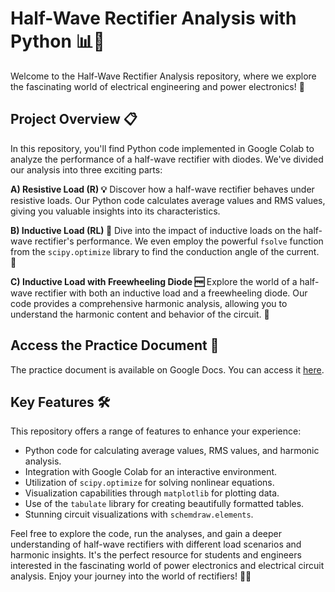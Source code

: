# Half-Wave Rectifier Analysis with Python 📊🔌

Welcome to the Half-Wave Rectifier Analysis repository, where we explore the fascinating world of electrical engineering and power electronics! 🌟

## Project Overview 📋

In this repository, you'll find Python code implemented in Google Colab to analyze the performance of a half-wave rectifier with diodes. We've divided our analysis into three exciting parts:

**A) Resistive Load (R) 💡**
Discover how a half-wave rectifier behaves under resistive loads. Our Python code calculates average values and RMS values, giving you valuable insights into its characteristics.

**B) Inductive Load (RL) 🔄**
Dive into the impact of inductive loads on the half-wave rectifier's performance. We even employ the powerful `fsolve` function from the `scipy.optimize` library to find the conduction angle of the current. 🧠

**C) Inductive Load with Freewheeling Diode 🆓**
Explore the world of a half-wave rectifier with both an inductive load and a freewheeling diode. Our code provides a comprehensive harmonic analysis, allowing you to understand the harmonic content and behavior of the circuit. 🎵

## Access the Practice Document 📄

The practice document is available on Google Docs. You can access it [here](insert_your_google_docs_link_here).

## Key Features 🛠️

This repository offers a range of features to enhance your experience:

- Python code for calculating average values, RMS values, and harmonic analysis.
- Integration with Google Colab for an interactive environment.
- Utilization of `scipy.optimize` for solving nonlinear equations.
- Visualization capabilities through `matplotlib` for plotting data.
- Use of the `tabulate` library for creating beautifully formatted tables.
- Stunning circuit visualizations with `schemdraw.elements`.

Feel free to explore the code, run the analyses, and gain a deeper understanding of half-wave rectifiers with different load scenarios and harmonic insights. It's the perfect resource for students and engineers interested in the fascinating world of power electronics and electrical circuit analysis. Enjoy your journey into the world of rectifiers! 🚀🔬
